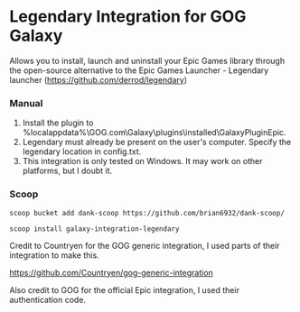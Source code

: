 # Legendary Integration for GOG Galaxy

Allows you to install, launch and uninstall your Epic Games library through the open-source alternative to the Epic Games Launcher - Legendary launcher (https://github.com/derrod/legendary)

### Manual

1. Install the plugin to %localappdata%\GOG.com\Galaxy\plugins\installed\GalaxyPluginEpic.
2. Legendary must already be present on the user's computer. Specify the legendary location in config.txt.
3. This integration is only tested on Windows. It may work on other platforms, but I doubt it.

### Scoop

```
scoop bucket add dank-scoop https://github.com/brian6932/dank-scoop/
```
```
scoop install galaxy-integration-legendary
```

Credit to Countryen for the GOG generic integration, I used parts of their integration to make this.

https://github.com/Countryen/gog-generic-integration

Also credit to GOG for the official Epic integration, I used their authentication code.
